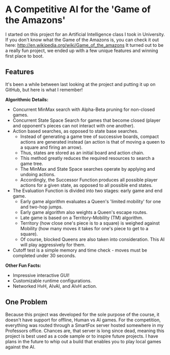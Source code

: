 A Competitive AI for the 'Game of the Amazons'
==============================================

I started on this project for an Artificial Intelligence class I took in University.
If you don't know what the Game of the Amazons is, you can check it out here: http://en.wikipedia.org/wiki/Game_of_the_amazons
It turned out to be a really fun project, we ended up with a few unique features and winning first place to boot.

Features
--------

It's been a while between last looking at the project and putting it up on GitHub, but here is what I remember!

**Algorithmic Details:**

* Concurrent MinMax search with Alpha-Beta pruning for non-closed games.
* Concurrent State Space Search for games that become closed (player and opponent's pieces can not interact with one another).
* Action based searches, as opposed to state base searches.
	* Instead of generating a game tree of successive boards, compact actions are generated instead (an action is that of moving a queen to a square and firing an arrow).
	* Thus, states are stored as an initial board and action chain.
	* This method greatly reduces the required resources to search a game tree.
	* The MinMax and State Space searches operate by applying and undoing actions.
	* Accordingly, the Successor Function produces all possible player actions for a given state, as opposed to all possible end states.
* The Evaluation Function is divided into two stages: early game and end game.
	* Early game algorithm evaluates a Queen's 'limited mobility' for one and two-hop jumps.
	* Early game algorithm also weights a Queen's escape routes.
	* Late game is based on a Territory-Mobility (TM) algorithm.
	* Territory (how close one's piece is to a square) is weighed against Mobility (how many moves it takes for one's piece to get to a square).
	* Of course, blocked Queens are also taken into consideration.  This AI will play aggressively for them.
* Cutoff test is a simple memory and time check - moves must be completed under 30 seconds.

**Other Fun Facts:**

* Impressive interactive GUI!
* Customizable runtime configurations.
* Networked HvH, AIvAI, and AIvH action.

One Problem
-----------

Because this project was developed for the sole purpose of the course, it doesn't have support for offline, Human vs AI games.
For the competition, everything was routed through a SmartFox server hosted somewhere in my Professors office.
Chances are, that server is long since dead, meaning this project is best used as a code sample or to inspire future projects.
I have plans in the future to whip out a build that enables you to play local games against the AI.
